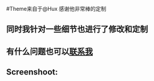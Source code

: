 #Theme来自于@Hux 感谢他非常棒的定制

## 同时我针对一些细节也进行了修改和定制
## 有什么问题也可以<a target="_blank" href="mailto:asingers@9dic.com">联系我</a>
## Screenshoot:

<img src="http://7xqmgj.com1.z0.glb.clouddn.com/screenshoot1.png" alt="" class="shadow"/>






